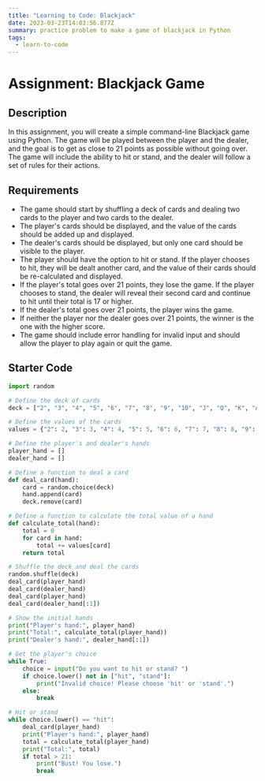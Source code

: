 ```yaml
---
title: "Learning to Code: Blackjack"
date: 2023-03-23T14:03:56.877Z
summary: practice problem to make a game of blackjack in Python
tags:
  - learn-to-code
---
```

# Assignment: Blackjack Game
## Description
In this assignment, you will create a simple command-line Blackjack game using Python. The game will be played between the player and the dealer, and the goal is to get as close to 21 points as possible without going over. The game will include the ability to hit or stand, and the dealer will follow a set of rules for their actions.

## Requirements
- The game should start by shuffling a deck of cards and dealing two cards to the player and two cards to the dealer.
- The player's cards should be displayed, and the value of the cards should be added up and displayed.
- The dealer's cards should be displayed, but only one card should be visible to the player.
- The player should have the option to hit or stand. If the player chooses to hit, they will be dealt another card, and the value of their cards should be re-calculated and displayed.
- If the player's total goes over 21 points, they lose the game.
If the player chooses to stand, the dealer will reveal their second card and continue to hit until their total is 17 or higher.
- If the dealer's total goes over 21 points, the player wins the game.
- If neither the player nor the dealer goes over 21 points, the winner is the one with the higher score.
- The game should include error handling for invalid input and should allow the player to play again or quit the game.

## Starter Code
```python
import random

# Define the deck of cards
deck = ["2", "3", "4", "5", "6", "7", "8", "9", "10", "J", "Q", "K", "A"] * 4

# Define the values of the cards
values = {"2": 2, "3": 3, "4": 4, "5": 5, "6": 6, "7": 7, "8": 8, "9": 9, "10": 10, "J": 10, "Q": 10, "K": 10, "A": 11}

# Define the player's and dealer's hands
player_hand = []
dealer_hand = []

# Define a function to deal a card
def deal_card(hand):
    card = random.choice(deck)
    hand.append(card)
    deck.remove(card)

# Define a function to calculate the total value of a hand
def calculate_total(hand):
    total = 0
    for card in hand:
        total += values[card]
    return total

# Shuffle the deck and deal the cards
random.shuffle(deck)
deal_card(player_hand)
deal_card(dealer_hand)
deal_card(player_hand)
deal_card(dealer_hand[:1])

# Show the initial hands
print("Player's hand:", player_hand)
print("Total:", calculate_total(player_hand))
print("Dealer's hand:", dealer_hand[:1])

# Get the player's choice
while True:
    choice = input("Do you want to hit or stand? ")
    if choice.lower() not in ["hit", "stand"]:
        print("Invalid choice! Please choose 'hit' or 'stand'.")
    else:
        break

# Hit or stand
while choice.lower() == "hit":
    deal_card(player_hand)
    print("Player's hand:", player_hand)
    total = calculate_total(player_hand)
    print("Total:", total)
    if total > 21:
        print("Bust! You lose.")
        break
   
```
